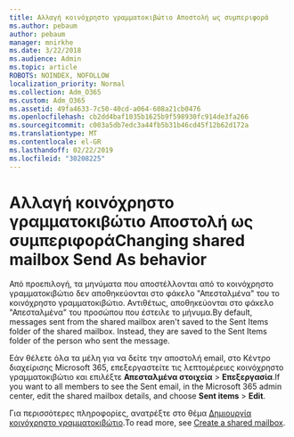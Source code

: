 ```yaml
---
title: Αλλαγή κοινόχρηστο γραμματοκιβώτιο Αποστολή ως συμπεριφορά
ms.author: pebaum
author: pebaum
manager: mnirkhe
ms.date: 3/22/2018
ms.audience: Admin
ms.topic: article
ROBOTS: NOINDEX, NOFOLLOW
localization_priority: Normal
ms.collection: Adm_O365
ms.custom: Adm_O365
ms.assetid: 49fa4633-7c50-40cd-a064-608a21cb0476
ms.openlocfilehash: cb2dd4baf1035b1625b9f598930fc914de3fa266
ms.sourcegitcommit: c003a5db7edc3a44fb5b31b46cd45f12b62d172a
ms.translationtype: MT
ms.contentlocale: el-GR
ms.lasthandoff: 02/22/2019
ms.locfileid: "30208225"
---
```

# <a name="changing-shared-mailbox-send-as-behavior"></a><span data-ttu-id="944d5-102">Αλλαγή κοινόχρηστο γραμματοκιβώτιο Αποστολή ως συμπεριφορά</span><span class="sxs-lookup"><span data-stu-id="944d5-102">Changing shared mailbox Send As behavior</span></span>

<span data-ttu-id="944d5-p101">Από προεπιλογή, τα μηνύματα που αποστέλλονται από το κοινόχρηστο γραμματοκιβώτιο δεν αποθηκεύονται στο φάκελο "Απεσταλμένα" του το κοινόχρηστο γραμματοκιβώτιο. Αντιθέτως, αποθηκεύονται στο φάκελο "Απεσταλμένα" του προσώπου που έστειλε το μήνυμα.</span><span class="sxs-lookup"><span data-stu-id="944d5-p101">By default, messages sent from the shared mailbox aren't saved to the Sent Items folder of the shared mailbox. Instead, they are saved to the Sent Items folder of the person who sent the message.</span></span>
  
<span data-ttu-id="944d5-105">Εάν θέλετε όλα τα μέλη για να δείτε την αποστολή email, στο Κέντρο διαχείρισης Microsoft 365, επεξεργαστείτε τις λεπτομέρειες κοινόχρηστο γραμματοκιβώτιο και επιλέξτε **Απεσταλμένα στοιχεία** \> **Επεξεργασία**.</span><span class="sxs-lookup"><span data-stu-id="944d5-105">If you want to all members to see the Sent email, in the Microsoft 365 admin center, edit the shared mailbox details, and choose **Sent items** \> **Edit**.</span></span>
  
<span data-ttu-id="944d5-106">Για περισσότερες πληροφορίες, ανατρέξτε στο θέμα [Δημιουργία κοινόχρηστο γραμματοκιβώτιο](https://support.office.com/article/create-a-shared-mailbox-871a246d-3acd-4bba-948e-5de8be0544c9).</span><span class="sxs-lookup"><span data-stu-id="944d5-106">To read more, see [Create a shared mailbox](https://support.office.com/article/create-a-shared-mailbox-871a246d-3acd-4bba-948e-5de8be0544c9).</span></span>
  

